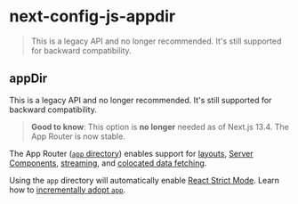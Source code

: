 # next-config-js-appdir

> This is a legacy API and no longer recommended. It's still supported for backward compatibility.



## appDir

This is a legacy API and no longer recommended. It's still supported for backward compatibility.

> **Good to know**: This option is **no longer** needed as of Next.js 13.4. The App Router is now stable.

The App Router ([`app` directory](/docs/app/building-your-application/routing)) enables support for [layouts](/docs/app/building-your-application/routing/layouts-and-templates), [Server Components](/docs/app/getting-started/server-and-client-components), [streaming](/docs/app/building-your-application/routing/loading-ui-and-streaming), and [colocated data fetching](/docs/app/building-your-application/data-fetching).

Using the `app` directory will automatically enable [React Strict Mode](https://react.dev/reference/react/StrictMode). Learn how to [incrementally adopt `app`](about:/docs/app/guides/migrating/app-router-migration#migrating-from-pages-to-app).
